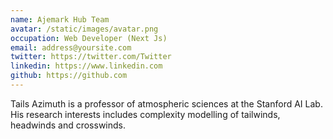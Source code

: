 ```yaml
---
name: Ajemark Hub Team
avatar: /static/images/avatar.png
occupation: Web Developer (Next Js) 
email: address@yoursite.com
twitter: https://twitter.com/Twitter
linkedin: https://www.linkedin.com
github: https://github.com
---
```


Tails Azimuth is a professor of atmospheric sciences at the Stanford AI Lab. His research interests includes complexity modelling of tailwinds, headwinds and crosswinds.


